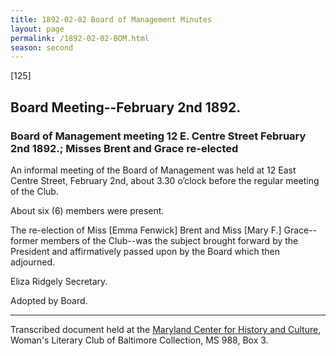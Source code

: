 ```yaml
---
title: 1892-02-02 Board of Management Minutes
layout: page
permalink: /1892-02-02-BOM.html
season: second
---
```


<style>
    #maincontent{
        font-size:1.4em;
    }
</style>
[125]

## Board Meeting--February 2nd 1892.

### Board of Management meeting 12 E. Centre Street February 2nd 1892.; Misses Brent and Grace re-elected

An informal meeting of the Board of Management was held at 12 East Centre Street, February 2nd, about 3.30 o’clock before the regular meeting of the Club.

About six (6) members were present.

The re-election of Miss [Emma Fenwick] Brent and Miss [Mary F.] Grace--former members of the Club--was the subject brought forward by the President and affirmatively passed upon by the Board which then adjourned.

Eliza Ridgely
Secretary.

Adopted by Board.

<hr>

Transcribed document held at the [Maryland Center for History and Culture](http://mdhs.org/), Woman's Literary Club of Baltimore Collection, MS 988, Box 3. 